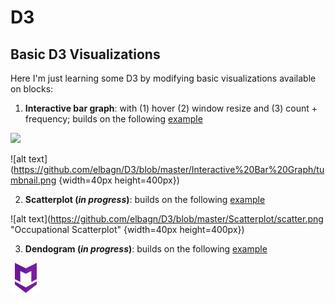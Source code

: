 # D3

## Basic D3 Visualizations

Here I'm just learning some D3 by modifying basic visualizations available on blocks:

1. **Interactive bar graph**: with (1) hover (2) window resize and (3) count + frequency; builds on the following [example](http://bl.ocks.org/Caged/6476579)

<img src="https://github.com/elbagn/D3/blob/master/Interactive%20Bar%20Graph/tumbnail.png" width="48">


![alt text](https://github.com/elbagn/D3/blob/master/Interactive%20Bar%20Graph/tumbnail.png {width=40px height=400px})


2. **Scatterplot (*in progress*)**:  builds on the following [example](http://bl.ocks.org/weiglemc/6185069)

![alt text](https://github.com/elbagn/D3/blob/master/Scatterplot/scatter.png "Occupational Scatterplot" {width=40px height=400px})

3. **Dendogram (*in progress*)**: builds on the following [example](https://bl.ocks.org/mbostock/4339083)

![alt text](https://github.com/adam-p/markdown-here/raw/master/src/common/images/icon48.png "Logo Title Text 1")
